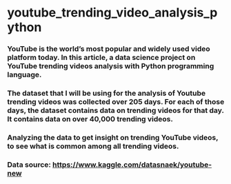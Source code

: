 # youtube_trending_video_analysis_python

### YouTube is the world’s most popular and widely used video platform today. In this article, a data science project on YouTube trending videos analysis with Python programming language.
### The dataset that I will be using for the analysis of Youtube trending videos was collected over 205 days. For each of those days, the dataset contains data on trending videos for that day. It contains data on over 40,000 trending videos.

### Analyzing the data to get insight on trending YouTube videos, to see what is common among all trending videos.

### Data source: https://www.kaggle.com/datasnaek/youtube-new
